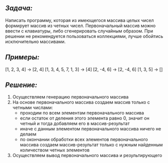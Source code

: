 ## *Задача:*
Написать программу, которая из имеющегося массива целых чисел формирует массив из четных чисел.
Первоначальный массив можно ввести с клавиатуры, либо сгенерировать случайным образом. 
При решении не рекомендуется пользоваться коллекциями, лучше обойтись исключительно массивами.

## *Примеры:*
[1, 2, 3, 4] -> [2, 4]
[1, 3, 4, 5, 7, 1, 3] -> [4]
[2, -4, 6] -> [2, -4, 6]
[1, 3, 5] -> []

## *Решение:*
1. Осуществляем генерацию первоначального массива
2. На основе первоначального массива создаем массив только с четными числами:
    *  проходим по всем элементам первоначального массива
    * если остаток от деления этого элемента равно 0, значит он четный и тогда добавляем его в массив-результат
    * иначе с данным элементом первоначального массива ничего не делаем
    * по окончании обработки всех элементов первоначального массива создаем массив-результат только с нужным найденным количеством четных элементов
3. Осуществляем вывод первоначального массива и результирующего 


